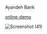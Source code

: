 Ayandeh Bank

[online-demo](https://ayandeh-bank.vercel.app/)

![Screenshot (41)](https://github.com/user-attachments/assets/dabee27d-44ee-470f-9b3a-5b432d214671)
